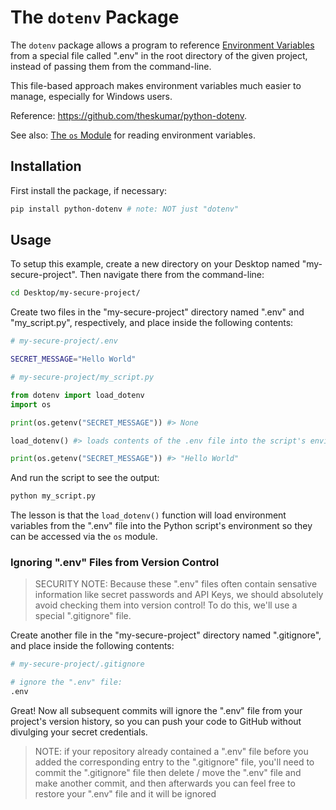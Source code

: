 # The `dotenv` Package

The `dotenv` package allows a program to reference [Environment Variables](/notes/environment-variables.md) from a special file called ".env" in the root directory of the given project, instead of passing them from the command-line.

This file-based approach makes environment variables much easier to manage, especially for Windows users.

Reference: https://github.com/theskumar/python-dotenv.

See also: [The `os` Module](/notes/python/modules/os.md#environment-variables) for reading environment variables.

## Installation

First install the package, if necessary:

```sh
pip install python-dotenv # note: NOT just "dotenv"
```

## Usage


To setup this example, create a new directory on your Desktop named "my-secure-project". Then navigate there from the command-line:

```sh
cd Desktop/my-secure-project/
```

Create two files in the "my-secure-project" directory named ".env" and "my_script.py", respectively, and place inside the following contents:

```sh
# my-secure-project/.env

SECRET_MESSAGE="Hello World"
```

```py
# my-secure-project/my_script.py

from dotenv import load_dotenv
import os

print(os.getenv("SECRET_MESSAGE")) #> None

load_dotenv() #> loads contents of the .env file into the script's environment

print(os.getenv("SECRET_MESSAGE")) #> "Hello World"
```

And run the script to see the output:

```sh
python my_script.py
```

The lesson is that the `load_dotenv()` function will load environment variables from the ".env" file into the Python script's environment so they can be accessed via the `os` module.

### Ignoring ".env" Files from Version Control

> SECURITY NOTE: Because these ".env" files often contain sensative information like secret passwords and API Keys, we should absolutely avoid checking them into version control! To do this, we'll use a special ".gitignore" file.

Create another file in the "my-secure-project" directory named ".gitignore", and place inside the following contents:

```sh
# my-secure-project/.gitignore

# ignore the ".env" file:
.env

```

Great! Now all subsequent commits will ignore the ".env" file from your project's version history, so you can push your code to GitHub without divulging your secret credentials.

> NOTE: if your repository already contained a ".env" file before you added the corresponding entry to the ".gitignore" file, you'll need to commit the ".gitignore" file then delete / move the ".env" file and make another commit, and then afterwards you can feel free to restore your ".env" file and it will be ignored
